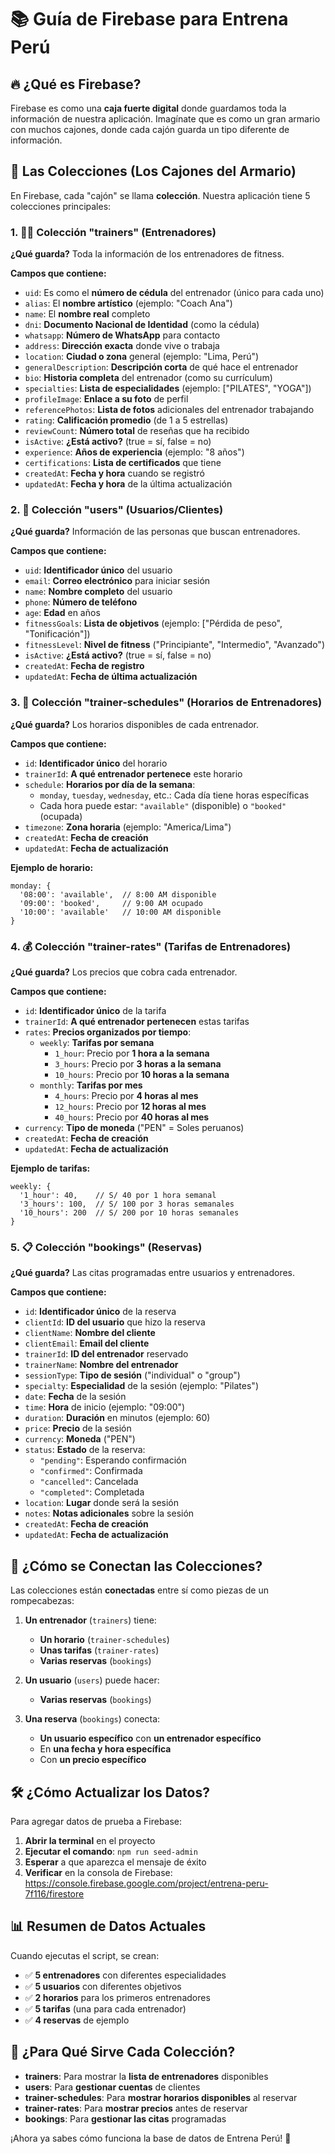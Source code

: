 # 📚 Guía de Firebase para Entrena Perú

## 🔥 ¿Qué es Firebase?

Firebase es como una **caja fuerte digital** donde guardamos toda la información de nuestra aplicación. Imagínate que es como un gran armario con muchos cajones, donde cada cajón guarda un tipo diferente de información.

## 📂 Las Colecciones (Los Cajones del Armario)

En Firebase, cada "cajón" se llama **colección**. Nuestra aplicación tiene 5 colecciones principales:

### 1. 👨‍💼 Colección "trainers" (Entrenadores)

**¿Qué guarda?** Toda la información de los entrenadores de fitness.

**Campos que contiene:**
- `uid`: Es como el **número de cédula** del entrenador (único para cada uno)
- `alias`: El **nombre artístico** (ejemplo: "Coach Ana")
- `name`: El **nombre real** completo
- `dni`: **Documento Nacional de Identidad** (como la cédula)
- `whatsapp`: **Número de WhatsApp** para contacto
- `address`: **Dirección exacta** donde vive o trabaja
- `location`: **Ciudad o zona** general (ejemplo: "Lima, Perú")
- `generalDescription`: **Descripción corta** de qué hace el entrenador
- `bio`: **Historia completa** del entrenador (como su currículum)
- `specialties`: **Lista de especialidades** (ejemplo: ["PILATES", "YOGA"])
- `profileImage`: **Enlace a su foto** de perfil
- `referencePhotos`: **Lista de fotos** adicionales del entrenador trabajando
- `rating`: **Calificación promedio** (de 1 a 5 estrellas)
- `reviewCount`: **Número total** de reseñas que ha recibido
- `isActive`: **¿Está activo?** (true = sí, false = no)
- `experience`: **Años de experiencia** (ejemplo: "8 años")
- `certifications`: **Lista de certificados** que tiene
- `createdAt`: **Fecha y hora** cuando se registró
- `updatedAt`: **Fecha y hora** de la última actualización

### 2. 👥 Colección "users" (Usuarios/Clientes)

**¿Qué guarda?** Información de las personas que buscan entrenadores.

**Campos que contiene:**
- `uid`: **Identificador único** del usuario
- `email`: **Correo electrónico** para iniciar sesión
- `name`: **Nombre completo** del usuario
- `phone`: **Número de teléfono**
- `age`: **Edad** en años
- `fitnessGoals`: **Lista de objetivos** (ejemplo: ["Pérdida de peso", "Tonificación"])
- `fitnessLevel`: **Nivel de fitness** ("Principiante", "Intermedio", "Avanzado")
- `isActive`: **¿Está activo?** (true = sí, false = no)
- `createdAt`: **Fecha de registro**
- `updatedAt`: **Fecha de última actualización**

### 3. 📅 Colección "trainer-schedules" (Horarios de Entrenadores)

**¿Qué guarda?** Los horarios disponibles de cada entrenador.

**Campos que contiene:**
- `id`: **Identificador único** del horario
- `trainerId`: **A qué entrenador pertenece** este horario
- `schedule`: **Horarios por día de la semana**:
  - `monday`, `tuesday`, `wednesday`, etc.: Cada día tiene horas específicas
  - Cada hora puede estar: `"available"` (disponible) o `"booked"` (ocupada)
- `timezone`: **Zona horaria** (ejemplo: "America/Lima")
- `createdAt`: **Fecha de creación**
- `updatedAt`: **Fecha de actualización**

**Ejemplo de horario:**
```
monday: {
  '08:00': 'available',  // 8:00 AM disponible
  '09:00': 'booked',     // 9:00 AM ocupado
  '10:00': 'available'   // 10:00 AM disponible
}
```

### 4. 💰 Colección "trainer-rates" (Tarifas de Entrenadores)

**¿Qué guarda?** Los precios que cobra cada entrenador.

**Campos que contiene:**
- `id`: **Identificador único** de la tarifa
- `trainerId`: **A qué entrenador pertenecen** estas tarifas
- `rates`: **Precios organizados por tiempo**:
  - `weekly`: **Tarifas por semana**
    - `1_hour`: Precio por **1 hora a la semana**
    - `3_hours`: Precio por **3 horas a la semana**
    - `10_hours`: Precio por **10 horas a la semana**
  - `monthly`: **Tarifas por mes**
    - `4_hours`: Precio por **4 horas al mes**
    - `12_hours`: Precio por **12 horas al mes**
    - `40_hours`: Precio por **40 horas al mes**
- `currency`: **Tipo de moneda** ("PEN" = Soles peruanos)
- `createdAt`: **Fecha de creación**
- `updatedAt`: **Fecha de actualización**

**Ejemplo de tarifas:**
```
weekly: {
  '1_hour': 40,    // S/ 40 por 1 hora semanal
  '3_hours': 100,  // S/ 100 por 3 horas semanales
  '10_hours': 200  // S/ 200 por 10 horas semanales
}
```

### 5. 📋 Colección "bookings" (Reservas)

**¿Qué guarda?** Las citas programadas entre usuarios y entrenadores.

**Campos que contiene:**
- `id`: **Identificador único** de la reserva
- `clientId`: **ID del usuario** que hizo la reserva
- `clientName`: **Nombre del cliente**
- `clientEmail`: **Email del cliente**
- `trainerId`: **ID del entrenador** reservado
- `trainerName`: **Nombre del entrenador**
- `sessionType`: **Tipo de sesión** ("individual" o "group")
- `specialty`: **Especialidad** de la sesión (ejemplo: "Pilates")
- `date`: **Fecha** de la sesión
- `time`: **Hora** de inicio (ejemplo: "09:00")
- `duration`: **Duración** en minutos (ejemplo: 60)
- `price`: **Precio** de la sesión
- `currency`: **Moneda** ("PEN")
- `status`: **Estado** de la reserva:
  - `"pending"`: Esperando confirmación
  - `"confirmed"`: Confirmada
  - `"cancelled"`: Cancelada
  - `"completed"`: Completada
- `location`: **Lugar** donde será la sesión
- `notes`: **Notas adicionales** sobre la sesión
- `createdAt`: **Fecha de creación**
- `updatedAt`: **Fecha de actualización**

## 🔗 ¿Cómo se Conectan las Colecciones?

Las colecciones están **conectadas** entre sí como piezas de un rompecabezas:

1. **Un entrenador** (`trainers`) tiene:
   - **Un horario** (`trainer-schedules`)
   - **Unas tarifas** (`trainer-rates`)
   - **Varias reservas** (`bookings`)

2. **Un usuario** (`users`) puede hacer:
   - **Varias reservas** (`bookings`)

3. **Una reserva** (`bookings`) conecta:
   - **Un usuario específico** con **un entrenador específico**
   - En **una fecha y hora específica**
   - Con **un precio específico**

## 🛠️ ¿Cómo Actualizar los Datos?

Para agregar datos de prueba a Firebase:

1. **Abrir la terminal** en el proyecto
2. **Ejecutar el comando**: `npm run seed-admin`
3. **Esperar** a que aparezca el mensaje de éxito
4. **Verificar** en la consola de Firebase: https://console.firebase.google.com/project/entrena-peru-7f116/firestore

## 📊 Resumen de Datos Actuales

Cuando ejecutas el script, se crean:
- ✅ **5 entrenadores** con diferentes especialidades
- ✅ **5 usuarios** con diferentes objetivos
- ✅ **2 horarios** para los primeros entrenadores
- ✅ **5 tarifas** (una para cada entrenador)
- ✅ **4 reservas** de ejemplo

## 🎯 ¿Para Qué Sirve Cada Colección?

- **trainers**: Para mostrar la **lista de entrenadores** disponibles
- **users**: Para **gestionar cuentas** de clientes
- **trainer-schedules**: Para **mostrar horarios disponibles** al reservar
- **trainer-rates**: Para **mostrar precios** antes de reservar
- **bookings**: Para **gestionar las citas** programadas

¡Ahora ya sabes cómo funciona la base de datos de Entrena Perú! 🚀